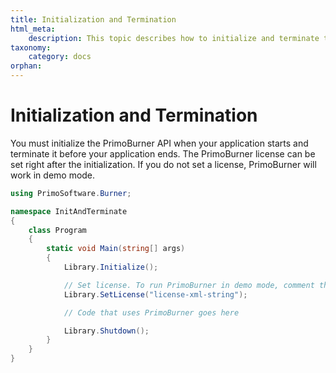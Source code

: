 ```yaml
---
title: Initialization and Termination
html_meta:
    description: This topic describes how to initialize and terminate the PrimoBurner API.
taxonomy:
    category: docs
orphan:
---
```


# Initialization and Termination

You must initialize the PrimoBurner API when your application starts and terminate it before your application ends. The PrimoBurner license can be set right after the initialization. If you do not set a license, PrimoBurner will work in demo mode.

``` csharp 
using PrimoSoftware.Burner;

namespace InitAndTerminate
{
    class Program
    {
        static void Main(string[] args)
        {
            Library.Initialize();

            // Set license. To run PrimoBurner in demo mode, comment the next line out
            Library.SetLicense("license-xml-string");

            // Code that uses PrimoBurner goes here

            Library.Shutdown();
        }
    }
}
```
